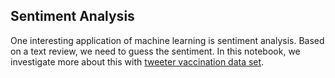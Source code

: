## Sentiment Analysis

One interesting application of machine learning is sentiment analysis. Based on a text review, we need to guess the sentiment. In this notebook, we investigate more 
about this with [tweeter vaccination data set](https://www.kaggle.com/datasets/gpreda/pfizer-vaccine-tweets?select=vaccination_tweets.csv).
